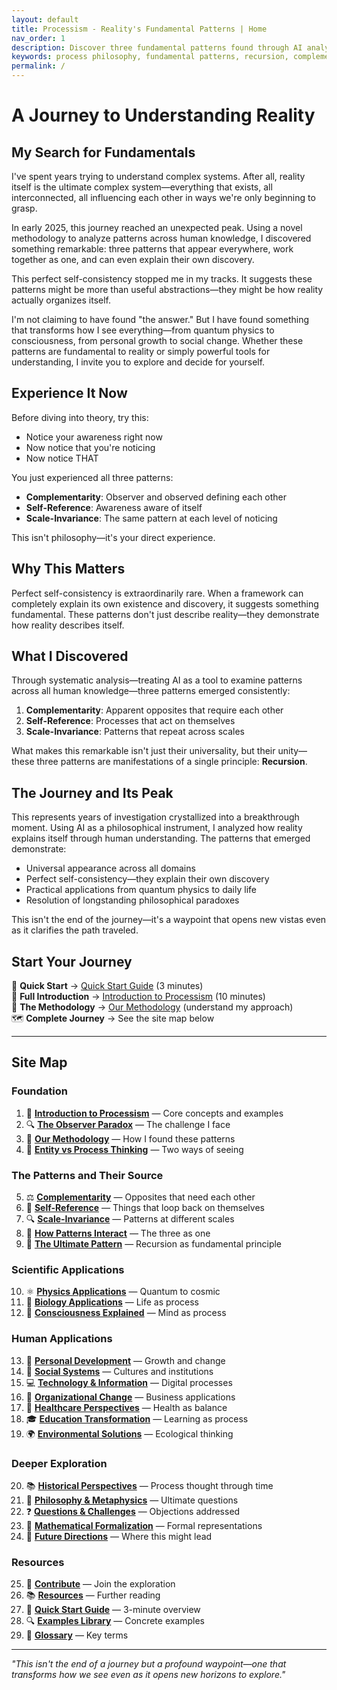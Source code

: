 ```yaml
---
layout: default
title: Processism - Reality's Fundamental Patterns | Home
nav_order: 1
description: Discover three fundamental patterns found through AI analysis of human knowledge. Perfect self-consistency suggests these may be reality's organizing principles.
keywords: process philosophy, fundamental patterns, recursion, complementarity, self-reference, scale-invariance, reality
permalink: /
---
```


# A Journey to Understanding Reality

## My Search for Fundamentals

I've spent years trying to understand complex systems. After all, reality itself is the ultimate complex system—everything that exists, all interconnected, all influencing each other in ways we're only beginning to grasp.

In early 2025, this journey reached an unexpected peak. Using a novel methodology to analyze patterns across human knowledge, I discovered something remarkable: three patterns that appear everywhere, work together as one, and can even explain their own discovery.

This perfect self-consistency stopped me in my tracks. It suggests these patterns might be more than useful abstractions—they might be how reality actually organizes itself.

I'm not claiming to have found "the answer." But I have found something that transforms how I see everything—from quantum physics to consciousness, from personal growth to social change. Whether these patterns are fundamental to reality or simply powerful tools for understanding, I invite you to explore and decide for yourself.

## Experience It Now

Before diving into theory, try this:
- Notice your awareness right now
- Now notice that you're noticing
- Now notice THAT

You just experienced all three patterns:
- **Complementarity**: Observer and observed defining each other
- **Self-Reference**: Awareness aware of itself
- **Scale-Invariance**: The same pattern at each level of noticing

This isn't philosophy—it's your direct experience.

## Why This Matters

Perfect self-consistency is extraordinarily rare. When a framework can completely explain its own existence and discovery, it suggests something fundamental. These patterns don't just describe reality—they demonstrate how reality describes itself.

## What I Discovered

Through systematic analysis—treating AI as a tool to examine patterns across all human knowledge—three patterns emerged consistently:

1. **Complementarity**: Apparent opposites that require each other
2. **Self-Reference**: Processes that act on themselves
3. **Scale-Invariance**: Patterns that repeat across scales

What makes this remarkable isn't just their universality, but their unity—these three patterns are manifestations of a single principle: **Recursion**.

## The Journey and Its Peak

This represents years of investigation crystallized into a breakthrough moment. Using AI as a philosophical instrument, I analyzed how reality explains itself through human understanding. The patterns that emerged demonstrate:

- Universal appearance across all domains
- Perfect self-consistency—they explain their own discovery
- Practical applications from quantum physics to daily life
- Resolution of longstanding philosophical paradoxes

This isn't the end of the journey—it's a waypoint that opens new vistas even as it clarifies the path traveled.

## Start Your Journey

<div class="quick-nav">

🚀 **Quick Start** → [Quick Start Guide](quick-start-guide) (3 minutes)  
📖 **Full Introduction** → [Introduction to Processism](introduction-to-processism) (10 minutes)  
🔬 **The Methodology** → [Our Methodology](methodology) (understand my approach)  
🗺️ **Complete Journey** → See the site map below

</div>

---

## Site Map

### Foundation
1. 📖 **[Introduction to Processism](introduction-to-processism)** — Core concepts and examples
2. 🔍 **[The Observer Paradox](observer-paradox)** — The challenge I face
3. 🔬 **[Our Methodology](methodology)** — How I found these patterns
4. 🤔 **[Entity vs Process Thinking](entity-vs-process)** — Two ways of seeing

### The Patterns and Their Source
5. ⚖️ **[Complementarity](complementarity)** — Opposites that need each other
6. 🔄 **[Self-Reference](self-reference)** — Things that loop back on themselves
7. 🔍 **[Scale-Invariance](scale-invariance)** — Patterns at different scales
8. 🔗 **[How Patterns Interact](patterns-interact)** — The three as one
9. 🔁 **[The Ultimate Pattern](recursion-ultimate-pattern)** — Recursion as fundamental principle

### Scientific Applications
10. ⚛️ **[Physics Applications](physics-applications)** — Quantum to cosmic
11. 🧬 **[Biology Applications](biology-applications)** — Life as process
12. 🧠 **[Consciousness Explained](consciousness-explained)** — Mind as process

### Human Applications
13. 🌱 **[Personal Development](personal-development)** — Growth and change
14. 👥 **[Social Systems](social-systems)** — Cultures and institutions
15. 💻 **[Technology & Information](technology-information)** — Digital processes
16. 🏢 **[Organizational Change](organizational-change)** — Business applications
17. 🏥 **[Healthcare Perspectives](healthcare-perspectives)** — Health as balance
18. 🎓 **[Education Transformation](education-transformation)** — Learning as process
19. 🌍 **[Environmental Solutions](environmental-solutions)** — Ecological thinking

### Deeper Exploration
20. 📚 **[Historical Perspectives](historical-perspectives)** — Process thought through time
21. 🤔 **[Philosophy & Metaphysics](philosophy-metaphysics)** — Ultimate questions
22. ❓ **[Questions & Challenges](questions-challenges)** — Objections addressed
23. 🔢 **[Mathematical Formalization](mathematical-formalization)** — Formal representations
24. 🔮 **[Future Directions](future-directions)** — Where this might lead

### Resources
25. 🤝 **[Contribute](contribute)** — Join the exploration
26. 📚 **[Resources](resources)** — Further reading
27. 🚀 **[Quick Start Guide](quick-start-guide)** — 3-minute overview
28. 🔍 **[Examples Library](examples-library)** — Concrete examples
29. 📝 **[Glossary](glossary)** — Key terms

---

*"This isn't the end of a journey but a profound waypoint—one that transforms how we see even as it opens new horizons to explore."*